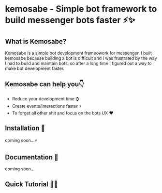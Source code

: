 # kemosabe - Simple bot framework to build messenger bots faster ⚡️✨

## What is Kemosabe?

Kemosabe is a simple bot development frameowork for messenger. I built kemosabe because building a bot is difficult and I was frustrated by the way I had to build and maintain bots, so after a long time I figured out a way to make bot development faster.

## Kemosabe can help you👇

* Reduce your development time ⌚️
* Create events/interactions faster ⚡️
* To forget all other shit and focus on the bots UX ❤️

## Installation 🔨

coming soon...⚡️

## Documentation 📰

coming soon...

## Quick Tutorial 🙌🕺

    
